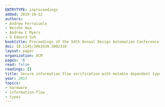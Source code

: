 ```yaml
---
ENTRYTYPE: inproceedings
added: 2019-10-12
authors:
- Andrew Ferraiuolo
- Weizhe Hua
- Andrew C Myers
- G Edward Suh
booktitle: Proceedings of the 54th Annual Design Automation Conference 2017
doi: 10.1145/3061639.3062316
layout: paper
organization: ACM
pages: '6'
read: false
readings: []
title: Secure information flow verification with mutable dependent types
year: 2017
topics:
- hardware
- information-flow
- types
---
```


